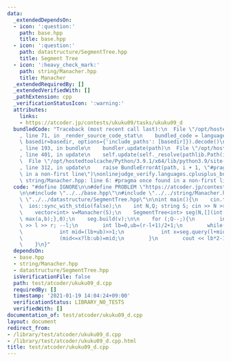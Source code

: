```yaml
---
data:
  _extendedDependsOn:
  - icon: ':question:'
    path: base.hpp
    title: base.hpp
  - icon: ':question:'
    path: datastructure/SegmentTree.hpp
    title: Segment Tree
  - icon: ':heavy_check_mark:'
    path: string/Manacher.hpp
    title: Manacher
  _extendedRequiredBy: []
  _extendedVerifiedWith: []
  _pathExtension: cpp
  _verificationStatusIcon: ':warning:'
  attributes:
    links:
    - https://atcoder.jp/contests/ukuku09/tasks/ukuku09_d
  bundledCode: "Traceback (most recent call last):\n  File \"/opt/hostedtoolcache/Python/3.9.1/x64/lib/python3.9/site-packages/onlinejudge_verify/documentation/build.py\"\
    , line 71, in _render_source_code_stat\n    bundled_code = language.bundle(stat.path,\
    \ basedir=basedir, options={'include_paths': [basedir]}).decode()\n  File \"/opt/hostedtoolcache/Python/3.9.1/x64/lib/python3.9/site-packages/onlinejudge_verify/languages/cplusplus.py\"\
    , line 193, in bundle\n    bundler.update(path)\n  File \"/opt/hostedtoolcache/Python/3.9.1/x64/lib/python3.9/site-packages/onlinejudge_verify/languages/cplusplus_bundle.py\"\
    , line 401, in update\n    self.update(self._resolve(pathlib.Path(included), included_from=path))\n\
    \  File \"/opt/hostedtoolcache/Python/3.9.1/x64/lib/python3.9/site-packages/onlinejudge_verify/languages/cplusplus_bundle.py\"\
    , line 312, in update\n    raise BundleErrorAt(path, i + 1, \"#pragma once found\
    \ in a non-first line\")\nonlinejudge_verify.languages.cplusplus_bundle.BundleErrorAt:\
    \ string/Manacher.hpp: line 6: #pragma once found in a non-first line\n"
  code: "#define IGNORE\n\n#define PROBLEM \"https://atcoder.jp/contests/ukuku09/tasks/ukuku09_d\"\
    \n\n#include \"../../base.hpp\"\n#include \"../../string/Manacher.hpp\"\n#include\
    \ \"../../datastructure/SegmentTree.hpp\"\n\nint main(){\n    cin.tie(0);\n  \
    \  ios::sync_with_stdio(false);\n    int N,Q; string S; cin >> N >> Q >> S;\n\n\
    \    vector<int> v=Manacher(S);\n    SegmentTree<int> seg(N,[](int a,int b){return\
    \ max(a,b);},0);\n    seg.build(v);\n\n    for (;Q--;){\n        int l,r; cin\
    \ >> l >> r; --l;\n        int lb=0,ub=(r-l+1)/2+1;\n        while(ub-lb>1){\n\
    \            int mid=(lb+ub)>>1;\n            int x=seg.query(l+mid-1,r-mid+1);\n\
    \            (mid<=x?lb:ub)=mid;\n        }\n        cout << lb*2-1 << '\\n';\n\
    \    }\n}"
  dependsOn:
  - base.hpp
  - string/Manacher.hpp
  - datastructure/SegmentTree.hpp
  isVerificationFile: false
  path: test/atcoder/ukuku09_d.cpp
  requiredBy: []
  timestamp: '2021-01-19 14:04:24+09:00'
  verificationStatus: LIBRARY_NO_TESTS
  verifiedWith: []
documentation_of: test/atcoder/ukuku09_d.cpp
layout: document
redirect_from:
- /library/test/atcoder/ukuku09_d.cpp
- /library/test/atcoder/ukuku09_d.cpp.html
title: test/atcoder/ukuku09_d.cpp
---
```

